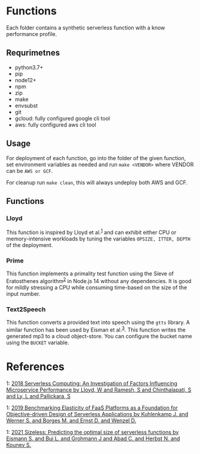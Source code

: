 # Functions

Each folder contains a synthetic serverless function with a know performance profile.

## Requrimetnes
 - python3.7+
 - pip
 - node12+
 - npm
 - zip
 - make
 - envsubst
 - git
 - gcloud: fully configured google cli tool
 - aws: fully configured aws cli tool 

## Usage

For deployment of each function, go into the folder of the given function, set environment variables as needed and run `make <VENDOR>` where VENDOR can be `AWS or GCF`. 

For cleanup run `make clean`, this will always undeploy both AWS and GCF.

## Functions

### Lloyd
This function is inspired by Lloyd et al.<sup>[1](#cite1)</sup> and can exhibit either CPU or memory-intensive workloads by tuning the variables `OPSIZE, ITTER, DEPTH` of the deployment.

### Prime
This function implements a primality test function using the Sieve of Eratosthenes algorithm<sup>[2](#cite2)</sup> in Node.js 14 without any dependencies. It is good for mildly stressing a CPU while consuming time-based on the size of the input number.

### Text2Speech
This function converts a provided text into speech using the `gtts` library. A similar function has been used by Eisman et al.<sup>[3](#cite3)</sup>. This function writes the generated mp3 to a cloud object-store. You can configure the bucket name using the `BUCKET` variable.


# References
<a name="cite1">1</a>: [2018 Serverless Computing: An Investigation of Factors Influencing Microservice Performance by Lloyd, W and Ramesh, S and Chinthalapati, S and Ly, L and Pallickara, S](http://ieeexplore.ieee.org/abstract/document/8360324)

<a name="cite2">1</a>: [2019 Benchmarking Elasticity of FaaS Platforms as a Foundation for Objective-driven Design of Serverless Applications by Kuhlenkamp J. and Werner S. and Borges M. and Ernst D. and Wenzel D.](https://www.ise.tu-berlin.de/fileadmin/fg308/publications/2020/Online_Preprint___SAC_2020__Benchmarking_Elasticity_of_FaaS_Platforms_as_a_Foundation_for_Objective_driven_Design_of_Serverless_Applications.pdf)

<a name="cite3">1</a>: [2021 Sizeless: Predicting the optimal size of serverless functions by Eismann S. and Bui L. and Grohmann J and Abad C. and Herbst N. and Kounev S.](https://arxiv.org/pdf/2010.15162.pdf)